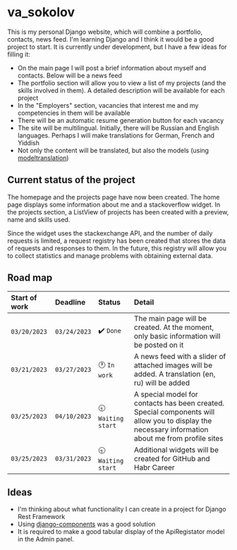 # va_sokolov

This is my personal Django website, which will combine a portfolio, contacts, news feed. I'm learning Django and I think it would be a good project to start. It is currently under development, but I have a few ideas for filling it:

+ On the main page I will post a brief information about myself and contacts. Below will be a news feed
+ The portfolio section will allow you to view a list of my projects (and the skills involved in them). A detailed description will be available for each project
+ In the "Employers" section, vacancies that interest me and my competencies in them will be available
+ There will be an automatic resume generation button for each vacancy
+ The site will be multilingual. Initially, there will be Russian and English languages. Perhaps I will make translations for German, French and Yiddish
+ Not only the content will be translated, but also the models (using [modeltranslation](https://github.com/deschler/django-modeltranslation))

## Current status of the project

The homepage and the projects page have now been created. The home page displays some information about me and a stackoverflow widget. In the projects section, a ListView of projects has been created with a preview, name and skills used.

Since the widget uses the stackexchange API, and the number of daily requests is limited, a request registry has been created that stores the data of requests and responses to them. In the future, this registry will allow you to collect statistics and manage problems with obtaining external data.

## Road map

| Start of work | Deadline     | Status                     | Detail                                                                                           |
|:--------------|:-------------|:---------------------------|:-------------------------------------------------------------------------------------------------|
| `03/20/2023`  | `03/24/2023` | :heavy_check_mark: `Done`  | The main page will be created. At the moment, only basic information will be posted on it        |
| `03/21/2023`  | `03/27/2023` | :clock1: `In work`         | A news feed with a slider of attached images will be added. A translation (en, ru) will be added |
| `03/25/2023`  | `04/10/2023` | :clock930: `Waiting start` | A special model for contacts has been created. Special components will allow you to display the necessary information about me from profile sites |
| `03/25/2023`  | `03/31/2023` | :clock930: `Waiting start` | Additional widgets will be created for GitHub and Habr Career                                    |

## Ideas

+ I'm thinking about what functionality I can create in a project for Django Rest Framework
+ Using [django-components](https://github.com/EmilStenstrom/django-components) was a good solution
+ It is required to make a good tabular display of the ApiRegistator model in the Admin panel.
